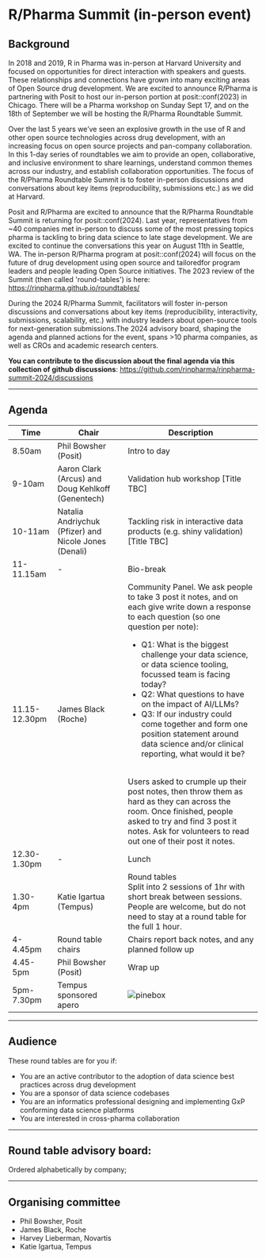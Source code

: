 # R/Pharma Summit (in-person event)

## Background

In 2018 and 2019, R in Pharma was in-person at Harvard University and focused on opportunities for direct interaction with speakers and guests. These relationships and connections have grown into many exciting areas of Open Source drug development. We are excited to announce R/Pharma is partnering with Posit to host our in-person portion at posit::conf(2023) in Chicago. There will be a Pharma workshop on Sunday Sept 17, and on the 18th of September we will be hosting the R/Pharma Roundtable Summit. 

Over the last 5 years we’ve seen an explosive growth in the use of R and other open source technologies across drug development, with an increasing focus on open source projects and pan-company collaboration. In this 1-day series of roundtables we aim to provide an open, collaborative, and inclusive environment to share learnings, understand common themes across our industry, and establish collaboration opportunities. The focus of the R/Pharma Roundtable Summit is to foster in-person discussions and conversations about key items (reproducibility, submissions etc.) as we did at Harvard.

Posit and R/Pharma are excited to announce that the R/Pharma Roundtable Summit is returning for posit::conf(2024). Last year, representatives from ~40 companies met in-person to discuss some of the most pressing topics pharma is tackling to bring data science to late stage development. We are excited to continue the conversations this year on August 11th in Seattle, WA. The in-person R/Pharma program at posit::conf(2024) will focus on the future of drug development using open source and tailoredfor program leaders and people leading Open Source initiatives. The 2023 review of the Summit (then called 'round-tables') is here: https://rinpharma.github.io/roundtables/

During the 2024 R/Pharma Summit, facilitators will foster in-person discussions and conversations about key items (reproducibility, interactivity, submissions, scalability, etc.) with industry leaders about open-source tools for next-generation submissions.The 2024 advisory board, shaping the agenda and planned actions for the event, spans >10 pharma companies, as well as CROs and academic research centers.

**You can contribute to the discussion about the final agenda via this collection of github discussions**: https://github.com/rinpharma/rinpharma-summit-2024/discussions

___

## Agenda

Time | Chair | Description
--- | --- | ---
8.50am | Phil Bowsher (Posit) | Intro to day 
9-10am | Aaron Clark (Arcus) and Doug Kehlkoff (Genentech) | Validation hub workshop [Title TBC]
10-11am | Natalia Andriychuk (Pfizer) and Nicole Jones (Denali) | Tackling risk in interactive data products (e.g. shiny validation) [Title TBC]
11-11.15am | - | Bio-break
11.15-12.30pm | James Black (Roche) | Community Panel. We ask people to take 3 post it notes, and on each give write down a response to each question (so one question per note): <ul><li>Q1: What is the biggest challenge your data science, or data science tooling, focussed team is facing today?</li><li>Q2: What questions to have on the impact of AI/LLMs?</li><li>Q3: If our industry could come together and form one position statement around data science and/or clinical reporting, what would it be?</li></ul> </br> Users asked to crumple up their post notes, then throw them as hard as they can across the room. Once finished, people asked to try and find 3 post it notes. Ask for volunteers to read out one of their post it notes.
12.30-1.30pm | - | Lunch
1.30-4pm | Katie Igartua (Tempus) | Round tables </br> Split into 2 sessions of 1hr with short break between sessions. People are welcome, but do not need to stay at a round table for the full 1 hour. 
4-4.45pm | Round table chairs | Chairs report back notes, and any planned follow up
4.45-5pm | Phil Bowsher (Posit) | Wrap up
5pm-7.30pm | Tempus sponsored apero | ![pinebox](https://github.com/rinpharma/rinpharma-summit-2024/assets/2760096/c4ca8802-4881-4250-b8fb-e22cedc48120)
___

## Audience

These round tables are for you if:

- You are an active contributor to the adoption of data science best practices across drug development
- You are a sponsor of data science codebases
- You are an informatics professional designing and implementing GxP conforming data science platforms 
- You are interested in cross-pharma collaboration

___

## Round table advisory board: 

Ordered alphabetically by company;

___

## Organising committee

- Phil Bowsher, Posit
- James Black, Roche
- Harvey Lieberman, Novartis
- Katie Igartua, Tempus



